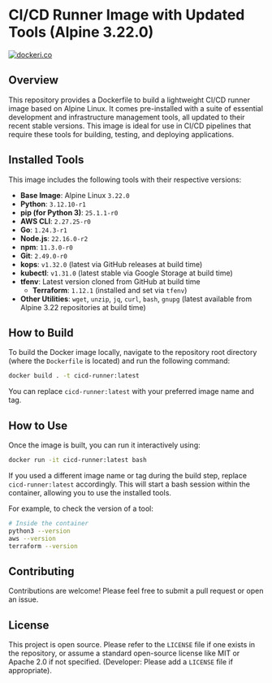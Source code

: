 # CI/CD Runner Image with Updated Tools (Alpine 3.22.0)

[![dockeri.co](https://dockeri.co/image/globalinfra/runner)](https://hub.docker.com/r/globalinfra/runner)
## Overview

This repository provides a Dockerfile to build a lightweight CI/CD runner image based on Alpine Linux. It comes pre-installed with a suite of essential development and infrastructure management tools, all updated to their recent stable versions. This image is ideal for use in CI/CD pipelines that require these tools for building, testing, and deploying applications.

## Installed Tools

This image includes the following tools with their respective versions:

*   **Base Image**: Alpine Linux `3.22.0`
*   **Python**: `3.12.10-r1`
*   **pip (for Python 3)**: `25.1.1-r0`
*   **AWS CLI**: `2.27.25-r0`
*   **Go**: `1.24.3-r1`
*   **Node.js**: `22.16.0-r2`
*   **npm**: `11.3.0-r0`
*   **Git**: `2.49.0-r0`
*   **kops**: `v1.32.0` (latest via GitHub releases at build time)
*   **kubectl**: `v1.31.0` (latest stable via Google Storage at build time)
*   **tfenv**: Latest version cloned from GitHub at build time
    *   **Terraform**: `1.12.1` (installed and set via `tfenv`)
*   **Other Utilities**: `wget`, `unzip`, `jq`, `curl`, `bash`, `gnupg` (latest available from Alpine 3.22 repositories at build time)

## How to Build

To build the Docker image locally, navigate to the repository root directory (where the `Dockerfile` is located) and run the following command:

```sh
docker build . -t cicd-runner:latest
```

You can replace `cicd-runner:latest` with your preferred image name and tag.

## How to Use

Once the image is built, you can run it interactively using:

```sh
docker run -it cicd-runner:latest bash
```

If you used a different image name or tag during the build step, replace `cicd-runner:latest` accordingly. This will start a bash session within the container, allowing you to use the installed tools.

For example, to check the version of a tool:
```sh
# Inside the container
python3 --version
aws --version
terraform --version
```

## Contributing

Contributions are welcome! Please feel free to submit a pull request or open an issue.

## License

This project is open source. Please refer to the `LICENSE` file if one exists in the repository, or assume a standard open-source license like MIT or Apache 2.0 if not specified. (Developer: Please add a `LICENSE` file if appropriate).
